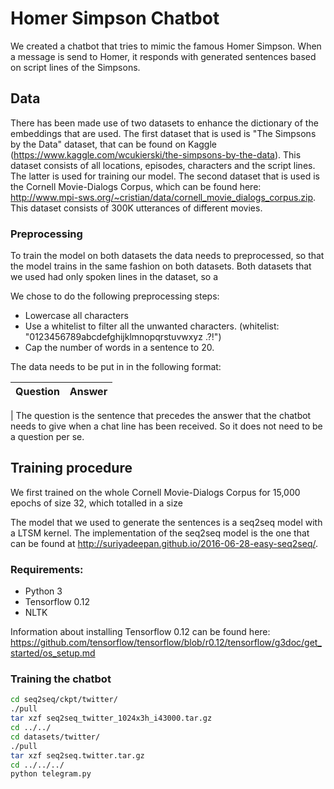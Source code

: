 # Homer Simpson Chatbot
We created a chatbot that tries to mimic the famous Homer Simpson. When a message is send to Homer, it responds with generated sentences based on script lines of the Simpsons.

## Data
There has been made use of two datasets to enhance the dictionary of the embeddings that are used. The first dataset that is used is "The Simpsons by the Data" dataset, that can be found on Kaggle (https://www.kaggle.com/wcukierski/the-simpsons-by-the-data). This dataset consists of all locations, episodes, characters and the script lines. The latter is used for training our model. The second dataset that is used is the Cornell Movie-Dialogs Corpus, which can be found here: http://www.mpi-sws.org/~cristian/data/cornell_movie_dialogs_corpus.zip. This dataset consists of 300K utterances of different movies.


### Preprocessing
To train the model on both datasets the data needs to preprocessed, so that the model trains in the same fashion on both datasets. Both datasets that we used had only spoken lines in the dataset, so a 

We chose to do the following preprocessing steps:
- Lowercase all characters
- Use a whitelist to filter all the unwanted characters. (whitelist: "0123456789abcdefghijklmnopqrstuvwxyz .?!")
- Cap the number of words in a sentence to 20.

The data needs to be put in in the following format:

**Question** | **Answer**
---|---
| 
The question is the sentence that precedes the answer that the chatbot needs to give when a chat line has been received. So it does not need to be a question per se.

## Training procedure
We first trained on the whole Cornell Movie-Dialogs Corpus for 15,000 epochs of size 32, which totalled in a size 

The model that we used to generate the sentences is a seq2seq model with a LTSM kernel. The implementation of the seq2seq model is the one that can be found at http://suriyadeepan.github.io/2016-06-28-easy-seq2seq/. 

### Requirements:
- Python 3
- Tensorflow 0.12
- NLTK

Information about installing Tensorflow 0.12 can be found here:
https://github.com/tensorflow/tensorflow/blob/r0.12/tensorflow/g3doc/get_started/os_setup.md


### Training the chatbot



``` bash
cd seq2seq/ckpt/twitter/
./pull
tar xzf seq2seq_twitter_1024x3h_i43000.tar.gz
cd ../../
cd datasets/twitter/
./pull
tar xzf seq2seq.twitter.tar.gz
cd ../../../
python telegram.py
```
